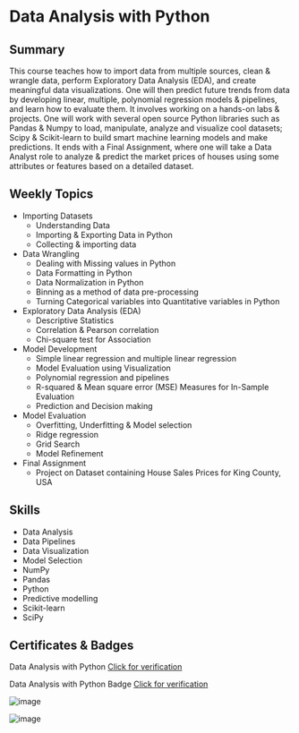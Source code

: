 #  Data Analysis with Python

## Summary

This course teaches how to import data from multiple sources, clean & wrangle data, perform Exploratory Data Analysis (EDA), and create meaningful data visualizations. One will then predict future trends from data by developing linear, multiple, polynomial regression models & pipelines, and learn how to evaluate them. It involves working on a hands-on labs & projects. One will work with several open source Python libraries such as Pandas & Numpy to load, manipulate, analyze and visualize cool datasets; Scipy & Scikit-learn to build smart machine learning models and make predictions. It ends with a Final Assignment, where one will take a Data Analyst role to analyze & predict the market prices of houses using some attributes or features based on a detailed dataset.

## Weekly Topics

* Importing Datasets
  * Understanding Data
  * Importing & Exporting Data in Python
  * Collecting & importing data
* Data Wrangling
  * Dealing with Missing values in Python
  * Data Formatting in Python
  * Data Normalization in Python
  * Binning as a method of data pre-processing
  * Turning Categorical variables into Quantitative variables in Python
* Exploratory Data Analysis (EDA)
  * Descriptive Statistics
  * Correlation & Pearson correlation 
  * Chi-square test for Association
* Model Development
  * Simple linear regression and multiple linear regression
  * Model Evaluation using Visualization
  * Polynomial regression and pipelines
  * R-squared & Mean square error (MSE) Measures for In-Sample Evaluation 
  * Prediction and Decision making
* Model Evaluation
  * Overfitting, Underfitting & Model selection
  * Ridge regression
  * Grid Search
  * Model Refinement
* Final Assignment
  * Project on Dataset containing House Sales Prices for King County, USA
    
## Skills

* Data Analysis
* Data Pipelines
* Data Visualization
* Model Selection
* NumPy
* Pandas
* Python
* Predictive modelling
* Scikit-learn
* SciPy

## Certificates & Badges

Data Analysis with Python [Click for verification](https://coursera.org/verify/XWJZNSB8Q2J9)<br>

Data Analysis with Python Badge [Click for verification](https://www.credly.com/badges/8c158a04-50a1-4f81-a0d9-2f87b249d821/public_url)<br>

![image](https://github.com/user-attachments/assets/ae34ace3-6366-404c-909c-4d3561a27994)

![image](https://github.com/user-attachments/assets/96c15c41-0b24-4b12-8a6e-8ae81fbfdd1e)


